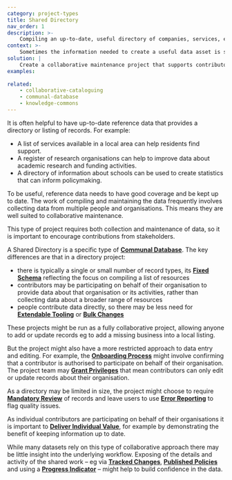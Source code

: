 ```yaml
---
category: project-types
title: Shared Directory
nav_order: 1
description: >-
    Compiling an up-to-date, useful directory of companies, services, events or other records requires the input of multiple organisations.
context: >-
    Sometimes the information needed to create a useful data asset is spread across multiple organisations, websites or other resources. Compiling the data can be time consuming and it can be difficult to keep it up to date.
solution: |
    Create a collaborative maintenance project that supports contributors in sharing data about their organisations or activities.
examples:
    
related:
    - collaborative-cataloguing
    - communal-database
    - knowledge-commons
---
```


It is often helpful to have up-to-date reference data that provides a directory or listing of records. For example:

* A list of services available in a local area can help residents find support. 
* A register of research organisations can help to improve data about academic research and funding activities.
* A directory of information about schools can be used to create statistics that can inform policymaking.

To be useful, reference data needs to have good coverage and be kept up to date. The work of compiling and maintaining the data frequently involves collecting data from multiple people and organisations. This means they are well suited to collaborative maintenance.

This type of project requires both collection and maintenance of data, so it is important to encourage contributions from stakeholders.

A Shared Directory is a specific type of **[Communal Database](/patterns/project-types/communal-database)**. The key differences are that in a directory project:

* there is typically a single or small number of record types, its **[Fixed Schema](/patterns/editing/fixed-schema)** reflecting the focus on compiling a list of resources
* contributors may be participating on behalf of their organisation to provide data about that organisation or its activities, rather than collecting data about a broader range of resources
* people contribute data directly, so there may be less need for **[Extendable Tooling](www.replace.me/patterns/workflow/extendable-tooling)** or **[Bulk Changes](/patterns/workflow/bulk-changes)**

These projects might be run as a fully collaborative project, allowing anyone to add or update records eg to add a missing business into a local listing.

But the project might also have a more restricted approach to data entry and editing. For example, the **[Onboarding Process](/patterns/community-management/onboarding-process)** might involve confirming that a contributor is authorised to participate on behalf of their organisation. The project team may **[Grant Privileges](/patterns/project-governance/grant-privileges)** that mean contributors can only edit or update records about their organisation.

As a directory may be limited in size, the project might choose to require **[Mandatory Review](/patterns/maintaining-quality/mandatory-review)** of records and leave users to use **[Error Reporting](/patterns/editing/error-reporting)** to flag quality issues.

As individual contributors are participating on behalf of their organisations it is important to **[Deliver Individual Value](/patterns/encouraging-contributions/deliver-individual-value)**, for example by demonstrating the benefit of keeping information up to date.

While many datasets rely on this type of collaborative approach there may be little insight into the underlying workflow. Exposing of the details and activity of the shared work – eg via **[Tracked Changes](/patterns/workflow/track-changes)**, **[Published Policies](/patterns/project-governance/published-policies)** and using a **[Progress Indicator](/patterns/encouraging-contributions/progress-indicator)** – might help to build confidence in the data.